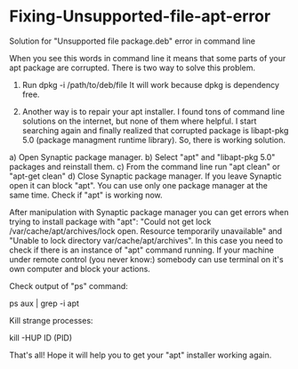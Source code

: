 # Fixing-Unsupported-file-apt-error
Solution for "Unsupported file package.deb" error in command line

When you see this words in command line it means that some parts of your apt package are corrupted.
There is two way  to solve this problem.

1. Run dpkg -i /path/to/deb/file
It will work because dpkg is dependency free.

2. Another way is to repair your apt installer. I found tons of command line solutions on the internet, but 
none of them where helpful. I start searching again and finally realized that corrupted package is 
libapt-pkg 5.0 (package managment runtime library). 
So, there is working solution. 

a) Open Synaptic package manager.
b) Select "apt" and "libapt-pkg 5.0" packages and reinstall them.
c) From the command line run "apt clean" or "apt-get clean"
d) Close Synaptic package manager. If you leave Synaptic open it can block "apt". You can use only one package manager at the same time. 
Check if "apt" is working now. 

After manipulation with Synaptic package manager you can get errors  when trying to install package with "apt": "Could not get lock /var/cache/apt/archives/lock open. Resource temporarily
unavailable" and "Unable to lock directory var/cache/apt/archives". 
In this case you need to check if there is an instance of "apt" command running. If your machine under remote control
(you never know:) somebody can use terminal on it's own computer and block your actions. 

Check output of "ps" command:

ps aux | grep -i apt

Kill strange processes:

kill -HUP ID (PID)

That's all! Hope it will help you to get your "apt" installer working again.




